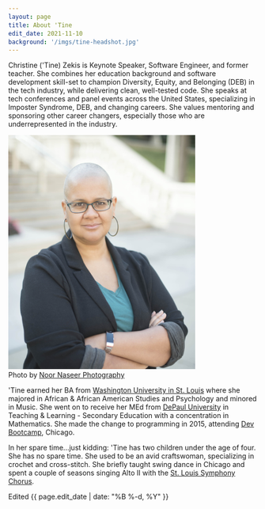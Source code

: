```yaml
---
layout: page
title: About 'Tine
edit_date: 2021-11-10
background: '/imgs/tine-headshot.jpg'
---
```


<p>
  Christine ('Tine) Zekis is Keynote Speaker, Software Engineer, and former teacher. She combines
  her education background and software development skill-set to champion Diversity, Equity, and
  Belonging (DEB) in the tech industry, while delivering clean, well-tested code. She speaks at tech
  conferences and panel events across the United States, specializing in Imposter Syndrome, DEB, and
  changing careers. She values mentoring and sponsoring other career changers, especially those who
  are underrepresented in the industry.
</p>
<div class="text-center">
  <img width="75%" src="/imgs/tine_profile_1_full_color.jpg" alt="Person with a bald head wearing glasses, hoop earrings, a green shirt and a black blazer, smiling slightly at the camera with arms folded" title="'Tine Zekis">
  <figcaption>Photo by <a target="blank" href="https://www.noornaseer.com/">Noor Naseer Photography</a></figcaption>
</div>
<p>
  'Tine earned her BA from <a target="_blank" href="https://wustl.edu/">Washington University in St. Louis</a>
  where she majored in African &amp; African American Studies and Psychology and minored in Music.
  She went on to receive her MEd from <a target="_blank" href="https://www.depaul.edu/">DePaul University</a>
  in Teaching &amp; Learning - Secondary Education with a concentration in Mathematics. She made the
  change to programming in 2015, attending <a target="_blank" href="https://en.wikipedia.org/wiki/Dev_Bootcamp">Dev Bootcamp</a>,
  Chicago.
</p>
<p>
  In her spare time...just kidding: 'Tine has two children under the age of four. She has no spare
  time. She used to be an avid craftswoman, specializing in crochet and cross-stitch. She briefly
  taught swing dance in Chicago and spent a couple of seasons singing Alto II with the
  <a target="_blank" href="https://www.stlsymphony.org/en/musicians/choruses/stlsymphony-chorus/">St. Louis Symphony Chorus</a>.
</p>
<p>Edited {{ page.edit_date | date: "%B %-d, %Y" }}</p>
